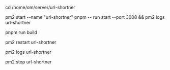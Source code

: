 cd /home/om/server/url-shortner

pm2 start --name "url-shortner" pnpm -- run start --port 3008 && pm2 logs url-shortner

pnpm run build

pm2 restart url-shortner

pm2 logs url-shortner

pm2 stop url-shortner